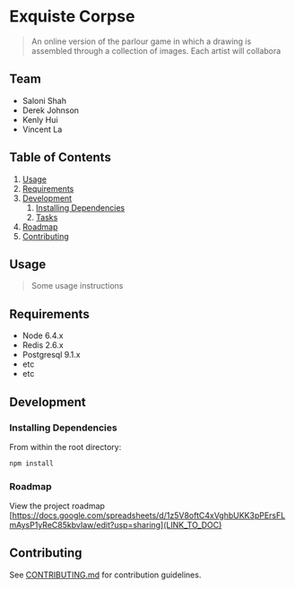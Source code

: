 # Exquiste Corpse

> An online version of the parlour game in which a drawing is assembled through a collection of images.  Each artist will collabora

## Team

  - Saloni Shah
  - Derek Johnson
  - Kenly Hui
  - Vincent La

## Table of Contents

1. [Usage](#Usage)
1. [Requirements](#requirements)
1. [Development](#development)
    1. [Installing Dependencies](#installing-dependencies)
    1. [Tasks](#tasks)
1. [Roadmap](#roadmap)
1. [Contributing](#contributing)

## Usage

> Some usage instructions

## Requirements

- Node 6.4.x
- Redis 2.6.x
- Postgresql 9.1.x
- etc
- etc

## Development

### Installing Dependencies

From within the root directory:

```sh
npm install
```

### Roadmap

View the project roadmap [https://docs.google.com/spreadsheets/d/1z5V8oftC4xVghbUKK3pPErsFLmAysP1yReC85kbvIaw/edit?usp=sharing](LINK_TO_DOC)


## Contributing

See [CONTRIBUTING.md](CONTRIBUTING.md) for contribution guidelines.
